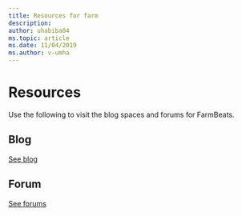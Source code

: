 ```yaml
---
title: Resources for farm
description:
author: uhabiba04
ms.topic: article
ms.date: 11/04/2019
ms.author: v-umha
---
```



# Resources

Use the following to visit the blog spaces and forums for FarmBeats.

## Blog

[See blog](https://aka.ms/AzureFarmBeats)

## Forum

[See forums](https://aka.ms/FarmBeatsMSDN)
